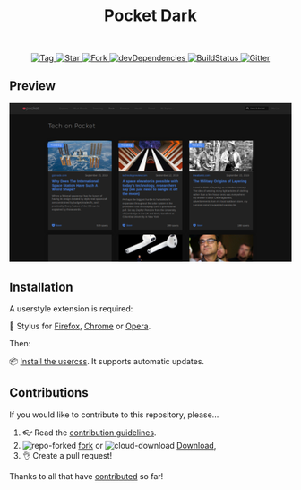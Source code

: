 <h1 align="center">Pocket Dark</h1>
<br>
<p align="center">
  <a href="https://github.com/StylishThemes/Pocket-Dark/tags">
    <img src="https://img.shields.io/github/tag/StylishThemes/Pocket-Dark.svg?label=tag" alt="Tag">
  </a>
  <a href="https://github.com/StylishThemes/Pocket-Dark/stargazers">
    <img src="https://github-svg-buttons.herokuapp.com/star.svg?user=StylishThemes&repo=Pocket-Dark&style=flat&background=007ec6" alt="Star">
  </a>
  <a href="https://github.com/StylishThemes/Pocket-Dark/fork">
    <img src="https://github-svg-buttons.herokuapp.com/fork.svg?user=StylishThemes&repo=Pocket-Dark&style=flat&background=007ec6" alt="Fork">
  </a>
  <a href="https://david-dm.org/StylishThemes/Pocket-Dark?type=dev">
    <img src="https://img.shields.io/david/dev/StylishThemes/Pocket-Dark.svg?label=%20devDependencies%20" alt="devDependencies">
  </a>
  <a href="https://travis-ci.org/StylishThemes/Pocket-Dark">
    <img src="https://travis-ci.org/StylishThemes/Pocket-Dark.svg?branch=master" alt="BuildStatus">
  </a>
  <a href="https://gitter.im/StylishThemes/Lobby">
    <img src="https://img.shields.io/gitter/room/StylishThemes/Pocket-Dark.js.svg?maxAge=2592000"  alt="Gitter">
  </a>
</p>

## Preview

![Explorer Preview](images/explorer-preview.png "Pocket with the dark style applied")

## Installation

A userstyle extension is required:

🎨 Stylus for [Firefox](https://addons.mozilla.org/en-US/firefox/addon/styl-us/), [Chrome](https://chrome.google.com/webstore/detail/stylus/clngdbkpkpeebahjckkjfobafhncgmne) or [Opera](https://addons.opera.com/en-gb/extensions/details/stylus/).

Then:

📦 [Install the usercss](https://github.com/StylishThemes/Pocket-Dark/raw/master/pocket-dark.user.css). It supports automatic updates.

## Contributions

If you would like to contribute to this repository, please...

1. 👓 Read the [contribution guidelines](CONTRIBUTING.md).
2. ![repo-forked](https://user-images.githubusercontent.com/136959/42383736-c4cb0db8-80fd-11e8-91ca-12bae108bccc.png) [fork](https://github.com/StylishThemes/Pocket-Dark/fork) or ![cloud-download](https://user-images.githubusercontent.com/136959/42401932-9ee9cae0-813d-11e8-8691-16e29a85d3b9.png)
[Download](https://github.com/StylishThemes/Pocket-Dark/archive/master.zip),
3. 👌 Create a pull request!

Thanks to all that have [contributed](AUTHORS) so far!

